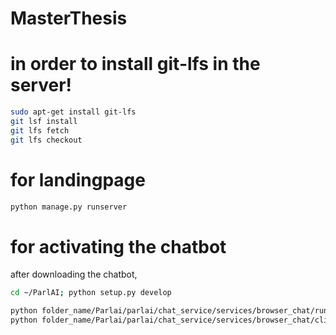 # MasterThesis

# in order to install git-lfs in the server!


```bash
sudo apt-get install git-lfs 
git lsf install
git lfs fetch
git lfs checkout
```

# for landingpage

```bash
python manage.py runserver
```

# for activating the chatbot

after downloading the chatbot, 
```bash
cd ~/ParlAI; python setup.py develop
```

```bash
python folder_name/Parlai/parlai/chat_service/services/browser_chat/run.py --config-path folder_name/Parlai/parlai/chat_service/tasks/chatbot/config.yml --port 8000
python folder_name/Parlai/parlai/chat_service/services/browser_chat/client.py --port 8000
```
